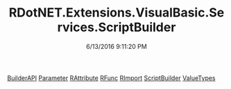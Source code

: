 ﻿---
title: RDotNET.Extensions.VisualBasic.Services.ScriptBuilder
date: 6/13/2016 9:11:20 PM
---

[BuilderAPI](T-RDotNET.Extensions.VisualBasic.Services.ScriptBuilder.BuilderAPI.html)
[Parameter](T-RDotNET.Extensions.VisualBasic.Services.ScriptBuilder.Parameter.html)
[RAttribute](T-RDotNET.Extensions.VisualBasic.Services.ScriptBuilder.RAttribute.html)
[RFunc](T-RDotNET.Extensions.VisualBasic.Services.ScriptBuilder.RFunc.html)
[RImport](T-RDotNET.Extensions.VisualBasic.Services.ScriptBuilder.RImport.html)
[ScriptBuilder](T-RDotNET.Extensions.VisualBasic.Services.ScriptBuilder.ScriptBuilder.html)
[ValueTypes](T-RDotNET.Extensions.VisualBasic.Services.ScriptBuilder.ValueTypes.html)
